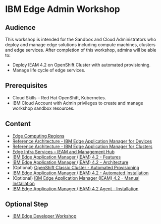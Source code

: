 # IBM Edge Admin Workshop

## Audience
This workshop is intended for the Sandbox and Cloud Administrators who deploy and manage edge solutions including
compute machines, clusters and edge services. After completion of this workshop,
admins will be able to:
- Deploy IEAM 4.2 on OpenShift Cluster with automated provisioning.
- Manage life cycle of edge services.

## Prerequisites
- Cloud Skills – Red Hat OpenShift, Kubernetes.
- IBM Cloud Account with Admin privileges to create and manage workshop sandbox resources.

## Content
- [Edge Computing Regions](edge-regions.md)
- [Reference Architecture - IBM Edge Application Manager for Devices](reference-architecture-devices.md)
- [Reference Architecture - IBM Edge Application Manager for Clusters](reference-architecture-clusters.md)
- [Edge Infra Services – IEAM and Management Hub](edge-infra-services.md)
- [IBM Edge Application Manager (IEAM) 4.2 - Features](ieam42-features.md)
- [IBM Edge Application Manager (IEAM) 4.2 – Architecture](ieam42-architecture.md)
- (Optional) [OpenShift Classic Cluster - Automated Provisioning](openshift-automation.md)
- [IBM Edge Application Manager (IEAM) 4.2 - Automated Installation](ieam42-automation.md)
- (Optional) [IBM Edge Application Manager (IEAM) 4.2 - Manual Installation](ieam42-installation.md)
- [IBM Edge Application Manager (IEAM) 4.2 Agent - Installation](ieam42-agent-deploy.md)

## Optional Step
- [IBM Edge Developer Workshop](edge-workshop-developer.md)